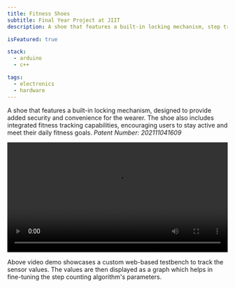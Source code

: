 ```yaml
---
title: Fitness Shoes
subtitle: Final Year Project at JIIT
description: A shoe that features a built-in locking mechanism, step tracking and more.

isFeatured: true

stack:
  - arduino
  - c++

tags:
  - electronics
  - hardware
---
```


A shoe that features a built-in locking mechanism, designed to provide added security and convenience for the wearer. The shoe also includes integrated fitness tracking capabilities, encouraging users to stay active and meet their daily fitness goals. _Patent Number: 202111041609_

<video width="100%" controls>
  <source src="https://github.com/tanishqmanuja/static/raw/refs/heads/main/assets/fitness-shoes/demo.mp4" type="video/mp4">
</video>

Above video demo showcases a custom web-based testbench to track the sensor values. The values are then displayed as a graph which helps in fine-tuning the step counting algorithm's parameters.
